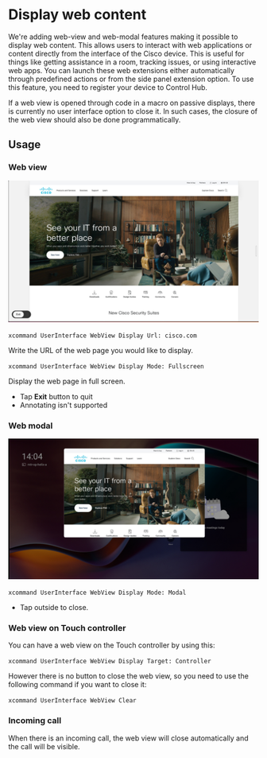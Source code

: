 # Display web content 

We're adding web-view and web-modal features making it possible to display web content. This allows users to interact with web applications or content directly from the interface of the Cisco device.
This is useful for things like getting assistance in a room, tracking issues, or using interactive web apps. You can launch these web extensions either automatically through predefined actions or from the side panel extension option. To use this feature, you need to register your device to Control Hub.

If a web view is opened through code in a macro on passive displays, there is currently no user interface option to close it. In such cases, the closure of the web view should also be done programmatically.

## Usage
### Web view

<img src="/doc/images/MTR/WebView.png" width="600"/>

`xcommand UserInterface WebView Display Url: cisco.com`

Write the URL of the web page you would like to display.

`xcommand UserInterface WebView Display Mode: Fullscreen`

Display the web page in full screen.

*    Tap **Exit** button to quit
*    Annotating isn't supported

### Web modal

<img src="/doc/images/MTR/WebModal.png" width="600"/>

`xcommand UserInterface WebView Display Mode: Modal`

* Tap outside to close.

### Web view on Touch controller

You can have a web view on the Touch controller by using this: 

`xcommand UserInterface WebView Display Target: Controller`

However there is no button to close the web view, so you need to use the following command if you want to close it: 

`xcommand UserInterface WebView Clear`

### Incoming call

When there is an incoming call, the web view will close automatically and the call will be visible.
